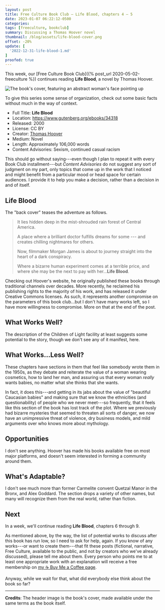 ```yaml
---
layout: post
title: Free Culture Book Club — Life Blood, chapters 4 – 5
date: 2023-01-07 06:22:12-0500
categories:
tags: [freeculture, bookclub]
summary: Discussing a Thomas Hoover novel
thumbnail: /blog/assets/life-blood-cover.png
offset: -20%
update: [
  '2022-12-31-life-blood-1.md'
]
proofed: true
---
```


This week, our [Free Culture Book Club]({% post_url 2020-05-02-freeculture %}) continues reading **Life Blood**, a novel by Thomas Hoover.

![The book's cover, featuring an abstract woman's face pointing up](/blog/assets/life-blood-cover.png "Out of the...something or other.")

To give this series some sense of organization, check out some basic facts without much in the way of context.

 * Full Title:  **Life Blood**
 * Location:  <https://www.gutenberg.org/ebooks/34318>
 * Released:  2000
 * License:  CC BY
 * Creator:  [Thomas Hoover](https://www.thomashoover.info/index.htm)
 * Medium:  Novel
 * Length:  Approximately 106,000 words
 * Content Advisories:  Sexism, continued casual racism

This should go without saying---even though I plan to repeat it with every Book Club installment---but *Content Advisories* do not suggest any sort of judgment on my part, only topics that come up in the work that I noticed and might benefit from a particular mood or head space for certain audiences.  I provide it to help you make a decision, rather than a decision in and of itself.

## Life Blood

The "back cover" teases the adventure as follows.

 > It lies hidden deep in the mist-shrouded rain forest of Central America.
 >
 > A place where a brilliant doctor fulfills dreams for some --- and creates chilling nightmares for others.
 >
 > Now, filmmaker Morgan James is about to journey straight into the heart of a dark conspiracy.
 >
 > Where a bizarre human experiment comes at a terrible price, and where she may be the next to pay with her...**Life Blood**.

Checking out Hoover's website, he originally published these books through traditional channels over decades.  More recently, he reclaimed his publishing rights to the majority of his work, and has released it under Creative Commons licenses.  As such, it represents another compromise on the parameters of this book club...but I don't have many works left, so I have more willingness to compromise.  More on that at the end of the post.

## What Works Well?

The description of the Children of Light facility at least suggests some potential to the story, though we don't see any of it manifest, here.

## What Works...Less Well?

These chapters have sections in them that feel like somebody wrote them in the 1950s, as they debate and reiterate the value of a woman wearing cosmetics, how to land her man, and assuring us that every woman *really* wants babies, no matter what she thinks that she wants.

In fact, it does this---and getting in its jabs about the value of "beautiful Caucasian babies" and making sure that we know the ethnicities (and questionability) of people who we never meet---so frequently, that it feels like this section of the book has lost track of the plot.  Where we previously had bizarre mysteries that seemed to threaten all sorts of danger, we now have an unimpressive threat of violence, dry business models, and mild arguments over who knows more about mythology.

## Opportunities

I don't see anything.  Hoover has made his books available free on most major platforms, and doesn't seem interested in forming a community around them.

## What's Adaptable?

I don't see much more than former Carmelite convent Quetzal Manor in the Bronx, and Alex Goddard.  The section drops a variety of other names, but many will recognize them from the real world, rather than fiction.

## Next

In a week, we'll continue reading **Life Blood**, chapters 6 through 9.

As mentioned above, by the way, the list of potential works to discuss after this book has run low, so I need to ask for help, again.  If you know of any works---or want to create them---that fit these posts (fictional, narrative, Free Culture, available to the public, and not by creators who we've already discussed), please tell me about them.  Every person who points me to at least one appropriate work with an explanation will receive a free membership on [my ☕ Buy Me a Coffee page](https://buymeacoffee.com/jcolag).

Anyway, while we wait for that, what did everybody else think about the book so far?

* * *

**Credits**:  The header image is the book's cover, made available under the same terms as the book itself.
